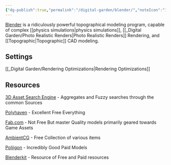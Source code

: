 ```yaml
---
{"dg-publish":true,"permalink":"/digital-garden/blender/","noteIcon":"1","created":"2025-04-06T22:58:41.636-04:00","updated":"2025-04-10T20:18:28.772-04:00"}
---
```


[Blender](https://Blender.org) is a ridiculously powerful topographical modeling program, capable of complex [[physics simulations\|physics simulations]], [[_Digital Garden/Photo Realistic Renders\|Photo Realistic Renders]] Rendering, and [[Topographic\|Topographic]] CAD modeling. 

## Settings
[[_Digital Garden/Rendering Optimizations\|Rendering Optimizations]]

## Resources
[3D Asset Search Engine](https://3dassets.one/?q=&sort=popular) - Aggregates and Fuzzy searches through the common Sources

[Polyhaven](https://polyhaven.com) - Excellent Free Everything

[Fab.com](https://fab.com) - Not Free But master Quality models primarily geared towards Game Assets

[AmbientCG](https://ambientcg.com) - Free Collection of various items

[Poliigon](https://www.poliigon.com) - Incredibly Good Paid Models

[Blenderkit](https://www.blenderkit.com) - Resource of Free and Paid resources





